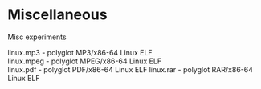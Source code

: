 # Miscellaneous
Misc experiments

linux.mp3  - polyglot MP3/x86-64 Linux ELF    
linux.mpeg - polyglot MPEG/x86-64 Linux ELF    
linux.pdf  - polyglot PDF/x86-64 Linux ELF
linux.rar  - polyglot RAR/x86-64 Linux ELF
